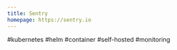 ```yaml
---
title: Sentry
homepage: https://sentry.io
---
```


#kubernetes #helm #container #self-hosted #monitoring
